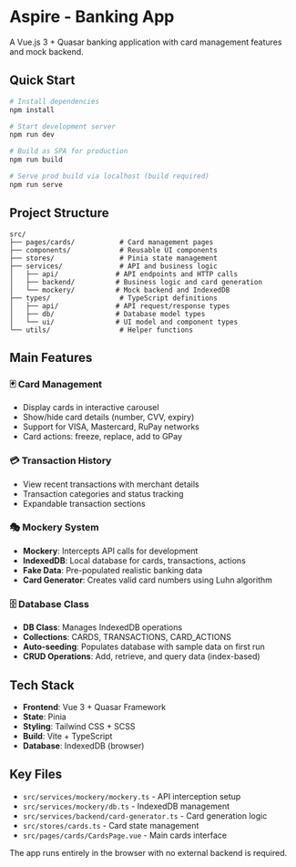 # Aspire - Banking App

A Vue.js 3 + Quasar banking application with card management features and mock backend.

## Quick Start

```bash
# Install dependencies
npm install

# Start development server
npm run dev

# Build as SPA for production
npm run build

# Serve prod build via localhost (build required)
npm run serve
```

## Project Structure

```
src/
├── pages/cards/           # Card management pages
├── components/            # Reusable UI components
├── stores/                # Pinia state management
├── services/              # API and business logic
│   ├── api/              # API endpoints and HTTP calls
│   ├── backend/          # Business logic and card generation
│   └── mockery/          # Mock backend and IndexedDB
├── types/                 # TypeScript definitions
│   ├── api/              # API request/response types
│   ├── db/               # Database model types
│   └── ui/               # UI model and component types
└── utils/                 # Helper functions
```

## Main Features

### 🃏 Card Management

- Display cards in interactive carousel
- Show/hide card details (number, CVV, expiry)
- Support for VISA, Mastercard, RuPay networks
- Card actions: freeze, replace, add to GPay

### 💳 Transaction History

- View recent transactions with merchant details
- Transaction categories and status tracking
- Expandable transaction sections

### 🎭 Mockery System

- **Mockery**: Intercepts API calls for development
- **IndexedDB**: Local database for cards, transactions, actions
- **Fake Data**: Pre-populated realistic banking data
- **Card Generator**: Creates valid card numbers using Luhn algorithm

### 🗄️ Database Class

- **DB Class**: Manages IndexedDB operations
- **Collections**: CARDS, TRANSACTIONS, CARD_ACTIONS
- **Auto-seeding**: Populates database with sample data on first run
- **CRUD Operations**: Add, retrieve, and query data (index-based)

## Tech Stack

- **Frontend**: Vue 3 + Quasar Framework
- **State**: Pinia
- **Styling**: Tailwind CSS + SCSS
- **Build**: Vite + TypeScript
- **Database**: IndexedDB (browser)

## Key Files

- `src/services/mockery/mockery.ts` - API interception setup
- `src/services/mockery/db.ts` - IndexedDB management
- `src/services/backend/card-generator.ts` - Card generation logic
- `src/stores/cards.ts` - Card state management
- `src/pages/cards/CardsPage.vue` - Main cards interface

The app runs entirely in the browser with no external backend is required.
